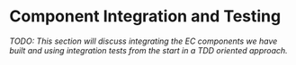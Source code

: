 # Component Integration and Testing

_TODO: This section will discuss integrating the EC components we have built and using integration tests from the start
in a TDD oriented approach._
